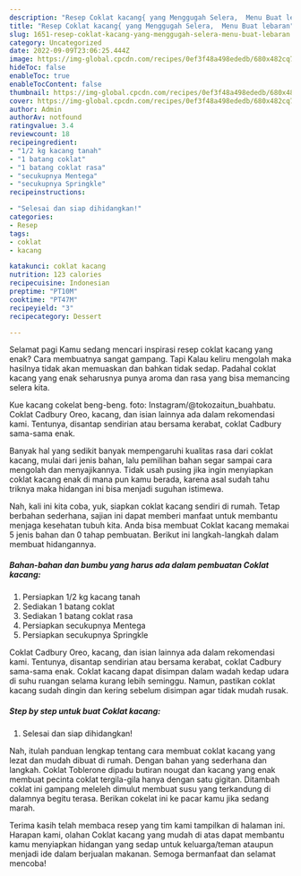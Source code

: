 ```yaml
---
description: "Resep Coklat kacang{ yang Menggugah Selera,  Menu Buat lebaran"
title: "Resep Coklat kacang{ yang Menggugah Selera,  Menu Buat lebaran"
slug: 1651-resep-coklat-kacang-yang-menggugah-selera-menu-buat-lebaran
category: Uncategorized
date: 2022-09-09T23:06:25.444Z
image: https://img-global.cpcdn.com/recipes/0ef3f48a498ededb/680x482cq70/coklat-kacang-foto-resep-utama.jpg
hideToc: false
enableToc: true
enableTocContent: false
thumbnail: https://img-global.cpcdn.com/recipes/0ef3f48a498ededb/680x482cq70/coklat-kacang-foto-resep-utama.jpg
cover: https://img-global.cpcdn.com/recipes/0ef3f48a498ededb/680x482cq70/coklat-kacang-foto-resep-utama.jpg
author: Admin
authorAv: notfound
ratingvalue: 3.4
reviewcount: 18
recipeingredient:
- "1/2 kg kacang tanah"
- "1 batang coklat"
- "1 batang coklat rasa"
- "secukupnya Mentega"
- "secukupnya Springkle"
recipeinstructions:

- "Selesai dan siap dihidangkan!"
categories:
- Resep
tags:
- coklat
- kacang

katakunci: coklat kacang 
nutrition: 123 calories
recipecuisine: Indonesian
preptime: "PT10M"
cooktime: "PT47M"
recipeyield: "3"
recipecategory: Dessert

---
```



Selamat pagi Kamu sedang mencari inspirasi resep coklat kacang yang enak? Cara membuatnya sangat gampang. Tapi Kalau keliru mengolah maka hasilnya tidak akan memuaskan dan bahkan tidak sedap. Padahal coklat kacang yang enak seharusnya punya aroma dan rasa yang bisa memancing selera kita.


Kue kacang cokelat beng-beng. foto: Instagram/@tokozaitun_buahbatu. Coklat Cadbury Oreo, kacang, dan isian lainnya ada dalam rekomendasi kami. Tentunya, disantap sendirian atau bersama kerabat, coklat Cadbury sama-sama enak.

Banyak hal yang sedikit banyak mempengaruhi kualitas rasa dari coklat kacang, mulai dari jenis bahan, lalu pemilihan bahan segar sampai cara mengolah dan menyajikannya. Tidak usah pusing jika ingin menyiapkan coklat kacang enak di mana pun kamu berada, karena asal sudah tahu triknya maka hidangan ini bisa menjadi suguhan istimewa.


Nah, kali ini kita coba, yuk, siapkan coklat kacang sendiri di rumah. Tetap berbahan sederhana, sajian ini dapat memberi manfaat untuk membantu menjaga kesehatan tubuh kita. Anda bisa membuat Coklat kacang memakai 5 jenis bahan dan 0 tahap pembuatan. Berikut ini langkah-langkah dalam membuat hidangannya.

<!--inarticleads1-->

##### Bahan-bahan dan bumbu yang harus ada dalam pembuatan Coklat kacang:

1. Persiapkan 1/2 kg kacang tanah
1. Sediakan 1 batang coklat
1. Sediakan 1 batang coklat rasa
1. Persiapkan secukupnya Mentega
1. Persiapkan secukupnya Springkle


Coklat Cadbury Oreo, kacang, dan isian lainnya ada dalam rekomendasi kami. Tentunya, disantap sendirian atau bersama kerabat, coklat Cadbury sama-sama enak. Coklat kacang dapat disimpan dalam wadah kedap udara di suhu ruangan selama kurang lebih seminggu. Namun, pastikan coklat kacang sudah dingin dan kering sebelum disimpan agar tidak mudah rusak. 

<!--inarticleads2-->

##### Step by step untuk buat Coklat kacang:


1. Selesai dan siap dihidangkan!

Nah, itulah panduan lengkap tentang cara membuat coklat kacang yang lezat dan mudah dibuat di rumah. Dengan bahan yang sederhana dan langkah. Coklat Toblerone dipadu butiran nougat dan kacang yang enak membuat pecinta coklat tergila-gila hanya dengan satu gigitan. Ditambah coklat ini gampang meleleh dimulut membuat susu yang terkandung di dalamnya begitu terasa. Berikan cokelat ini ke pacar kamu jika sedang marah. 

Terima kasih telah membaca resep yang tim kami tampilkan di halaman ini. Harapan kami, olahan Coklat kacang yang mudah di atas dapat membantu kamu menyiapkan hidangan yang sedap untuk keluarga/teman ataupun menjadi ide dalam berjualan makanan. Semoga bermanfaat dan selamat mencoba!

